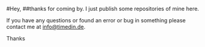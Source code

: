 #Hey, 
##thanks for coming by.
I just publish some repositories of mine here.

If you have any questions or found an error or bug in something please contact me at info@timedin.de.

Thanks
<!---
DE:
Hey, ich bin TimedIn, bin 16 Jahre alt.
Ich bin interessiert in Programmierung, Elektronik, IT- und Netzwerk-Administration und generell Computern.

Ich "lerne" PHP, JAVA, JavaScript, Shell/Bash und jah... Schule halt.

Meine Muttersprache ist Deutsch, ich spreche etwas Englisch.

Emails an:
info@timedin.de

Soziale Medien: 
kommt auf die Plattform an, timedin.de, timedin_de oder timedin-de

!!All repositories are in dev, and probably contain bugs, security issues etc. so this is for demonstration purpuses only!
ENG:
Hey, I'm TimedIn, I'm 16 Years old. 
I'm interrested in programming, electronics and IT-administration.
I'm currently learning more advanced PHP, JAVA, NodeJS and yeah... school stuff.
My mother tongue is german, I speak a little bit of english. 

Emails to:
info@timedin.de



Social Media: 
depends on Platform: timedin.de, timedin_deor timedin-de


me-TimedIn/me-TimedIn is a ✨ special ✨ repository because its `README.md` (this file) appears on your GitHub profile.
You can click the Preview link to take a look at your changes.
--->
